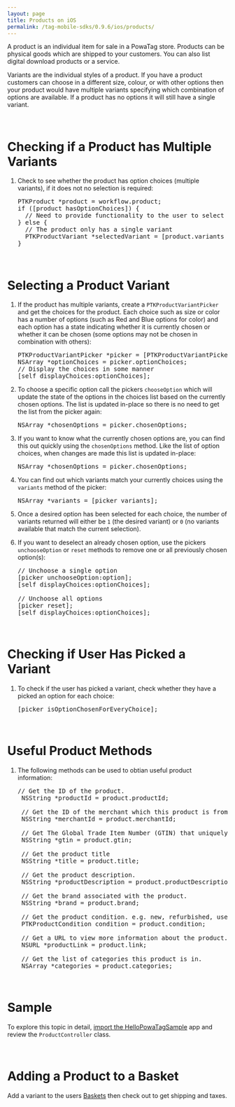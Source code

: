 ```yaml
---
layout: page
title: Products on iOS
permalink: /tag-mobile-sdks/0.9.6/ios/products/
---
```


A product is an individual item for sale in a PowaTag store. Products can be physical goods which are shipped to your customers. You can also list digital download products or a service.

Variants are the individual styles of a product. If you have a product customers can choose in a different size, colour, or with other options then your product would have multiple variants specifying which combination of options are available. If a product has no options it will still have a single variant.

<br />

# Checking if a Product has Multiple Variants

1. Check to see whether the product has option choices (multiple variants), if it does not no selection is required:

    <pre>PTKProduct *product = workflow.product;
   if ([product hasOptionChoices]) {
     // Need to provide functionality to the user to select a variant
   } else {
     // The product only has a single variant
     PTKProductVariant *selectedVariant = [product.variants objectAtIndex:0];
   }</pre>

<br />

# Selecting a Product Variant

1. If the product has multiple variants, create a `PTKProductVariantPicker` and get the choices for the product. Each choice such as size or color has a number of options (such as Red and Blue options for color) and each option has a state indicating whether it is currently chosen or whether it can be chosen (some options may not be chosen in combination with others):

    <pre>PTKProductVariantPicker *picker = [PTKProductVariantPicker productVariantPickerWithProduct:product];
   NSArray *optionChoices = picker.optionChoices;
   // Display the choices in some manner
   [self displayChoices:optionChoices];</pre>

2. To choose a specific option call the pickers `chooseOption` which will update the state of the options in the choices list based on the currently chosen options. The list is updated in-place so there is no need to get the list from the picker again:

    <pre>NSArray *chosenOptions = picker.chosenOptions;</pre>

3. If you want to know what the currently chosen options are, you can find this out quickly using the `chosenOptions` method. Like the list of option choices, when changes are made this list is updated in-place:

	<pre>NSArray *chosenOptions = picker.chosenOptions;</pre>

4. You can find out which variants match your currently choices using the `variants` method of the picker:

    <pre>NSArray *variants = [picker variants];</pre>

5. Once a desired option has been selected for each choice, the number of variants returned will either be `1` (the desired variant) or `0` (no variants available that match the current selection).

6. If you want to deselect an already chosen option, use the pickers `unchooseOption` or `reset` methods to remove one or all previously chosen option(s):

    <pre>// Unchoose a single option
   [picker unchooseOption:option];
   [self displayChoices:optionChoices];

   // Unchoose all options
   [picker reset];
   [self displayChoices:optionChoices];</pre>


<br />

# Checking if User Has Picked a Variant

1. To check if the user has picked a variant, check whether they have a picked an option for each choice:

	<pre>[picker isOptionChosenForEveryChoice];</pre>

<br />

# Useful Product Methods

1. The following methods can be used to obtian useful product information:

	<pre>// Get the ID of the product.
	NSString *productId = product.productId;

	// Get the ID of the merchant which this product is from.
	NSString *merchantId = product.merchantId;

    // Get The Global Trade Item Number (GTIN) that uniquely identifies the product globally, if it has one.
    NSString *gtin = product.gtin;

    // Get the product title
	NSString *title = product.title;

    // Get the product description.
    NSString *productDescription = product.productDescription;

    // Get the brand associated with the product.
    NSString *brand = product.brand;

    // Get the product condition. e.g. new, refurbished, used or unknown
    PTKProductCondition condition = product.condition;

    // Get a URL to view more information about the product. The URL is optional
    NSURL *productLink = product.link;

    // Get the list of categories this product is in.
    NSArray *categories = product.categories;</pre>

<br />


# Sample

To explore this topic in detail, [import the HelloPowaTagSample]({{site.baseurl}}/tag-mobile-sdks/0.9.6/ios/start/#importing-the-sample-app) app and review the <code>ProductController</code> class.

<br />

# Adding a Product to a Basket

Add a variant to the users [Baskets]({{site.baseurl}}/tag-mobile-sdks/0.9.6/ios/baskets/) then check out to get shipping and taxes.
